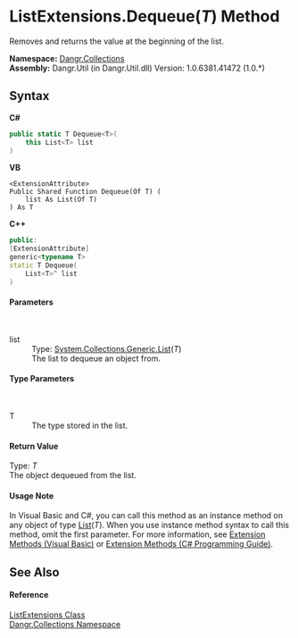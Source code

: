 # ListExtensions.Dequeue(*T*) Method 
 

Removes and returns the value at the beginning of the list.

**Namespace:**&nbsp;<a href="N_Dangr_Collections">Dangr.Collections</a><br />**Assembly:**&nbsp;Dangr.Util (in Dangr.Util.dll) Version: 1.0.6381.41472 (1.0.*)

## Syntax

**C#**<br />
``` C#
public static T Dequeue<T>(
	this List<T> list
)

```

**VB**<br />
``` VB
<ExtensionAttribute>
Public Shared Function Dequeue(Of T) ( 
	list As List(Of T)
) As T
```

**C++**<br />
``` C++
public:
[ExtensionAttribute]
generic<typename T>
static T Dequeue(
	List<T>^ list
)
```


#### Parameters
&nbsp;<dl><dt>list</dt><dd>Type: <a href="http://msdn2.microsoft.com/en-us/library/6sh2ey19" target="_blank">System.Collections.Generic.List</a>(*T*)<br />The list to dequeue an object from.</dd></dl>

#### Type Parameters
&nbsp;<dl><dt>T</dt><dd>The type stored in the list.</dd></dl>

#### Return Value
Type: *T*<br />The object dequeued from the list.

#### Usage Note
In Visual Basic and C#, you can call this method as an instance method on any object of type <a href="http://msdn2.microsoft.com/en-us/library/6sh2ey19" target="_blank">List</a>(*T*). When you use instance method syntax to call this method, omit the first parameter. For more information, see <a href="http://msdn.microsoft.com/en-us/library/bb384936.aspx">Extension Methods (Visual Basic)</a> or <a href="http://msdn.microsoft.com/en-us/library/bb383977.aspx">Extension Methods (C# Programming Guide)</a>.

## See Also


#### Reference
<a href="T_Dangr_Collections_ListExtensions">ListExtensions Class</a><br /><a href="N_Dangr_Collections">Dangr.Collections Namespace</a><br />